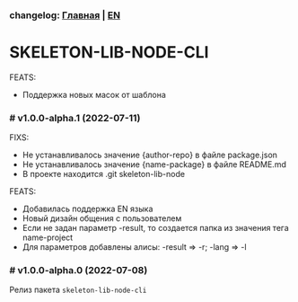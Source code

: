 ### changelog: [Главная](./../README.md) | [EN](./CHANGELOG-EN.md)

# SKELETON-LIB-NODE-CLI

FEATS:

- Поддержка новых масок от шаблона

### # v1.0.0-alpha.1 (2022-07-11)

FIXS:

- Не устанавливалось значение {author-repo} в файле package.json
- Не устанавливалось значение {name-package} в файле README.md
- В проекте находится .git skeleton-lib-node

FEATS:

- Добавилась поддержка EN языка
- Новый дизайн общения с пользователем
- Если не задан параметр -result, то создается папка из значения тега name-project
- Для параметров добавлены алисы: -result => -r; -lang => -l

### # v1.0.0-alpha.0 (2022-07-08)

Релиз пакета `skeleton-lib-node-cli`
